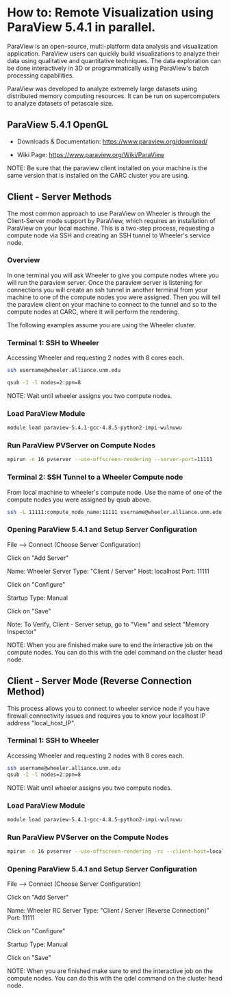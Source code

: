 # How to: Remote Visualization using ParaView 5.4.1 in parallel.

ParaView is an open-source, multi-platform data analysis and visualization application. ParaView users can quickly build visualizations to analyze their data using qualitative and quantitative techniques. The data exploration can be done interactively in 3D or programmatically using ParaView's batch processing capabilities.

ParaView was developed to analyze extremely large datasets using distributed memory computing resources. It can be run on supercomputers to analyze datasets of petascale size.

## ParaView 5.4.1 OpenGL

* Downloads & Documentation: https://www.paraview.org/download/

* Wiki Page: https://www.paraview.org/Wiki/ParaView

NOTE: Be sure that the paraview client installed on your machine is the same version that is installed on the CARC cluster you are using.

## Client - Server Methods

The most common approach to use ParaView on Wheeler is through the Client-Server mode support by ParaView, which requires an installation of ParaView on your local machine. This is a two-step process, requesting a compute node via SSH and creating an SSH tunnel to Wheeler's service node.

### Overview

In one terminal you will ask Wheeler to give you compute nodes where you will run the paraview server. Once the paraview server is listening for connections you will create an ssh tunnel in another terminal from your machine to one of the compute nodes you were assigned. Then you will tell the paraview client on your machine to connect to the tunnel and so to the compute nodes at CARC, where it will perform the rendering.

The following examples assume you are using the Wheeler cluster.

### Terminal 1: SSH to Wheeler

Accessing Wheeler and requesting 2 nodes with 8 cores each.

```bash
ssh username@wheeler.alliance.unm.edu

qsub -I -l nodes=2:ppn=8
```

NOTE: Wait until wheeler assigns you two compute nodes.

### Load ParaView Module

```bash
module load paraview-5.4.1-gcc-4.8.5-python2-impi-wulnuwu
```

### Run ParaView PVServer on Compute Nodes

```bash
mpirun -n 16 pvserver --use-offscreen-rendering --server-port=11111
```

### Terminal 2: SSH Tunnel to a Wheeler Compute node

From local machine to wheeler's compute node. Use the name of one of the compute nodes you were assigned by qsub above.

```bash
ssh -L 11111:compute_node_name:11111 username@wheeler.alliance.unm.edu
```

### Opening ParaView 5.4.1 and Setup Server Configuration

File --> Connect (Choose Server Configuration)

Click on "Add Server"

Name: Wheeler
Server Type: "Client / Server"
Host: localhost
Port: 11111

Click on "Configure"

Startup Type: Manual

Click on "Save"

Note: To Verify, Client - Server setup, go to "View" and select "Memory Inspector"

NOTE: When you are finished make sure to end the interactive job on the compute nodes. You can do this with the qdel command on the cluster head node.

## Client - Server Mode (Reverse Connection Method)

This process allows you to connect to wheeler service node if you have firewall connectivity issues and requires you to know your localhost IP address "local\_host_IP".

### Terminal 1: SSH to Wheeler

Accessing Wheeler and requesting 2 nodes with 8 cores each.

```bash
ssh username@wheeler.alliance.unm.edu
qsub -I -l nodes=2:ppn=8
```

NOTE: Wait until wheeler assigns you two compute nodes.

### Load ParaView Module

```bash
module load paraview-5.4.1-gcc-4.8.5-python2-impi-wulnuwu
```

### Run ParaView PVServer on the Compute Nodes

```bash
mpirun -n 16 pvserver --use-offscreen-rendering -rc --client-host=local_host_IP
```

### Opening ParaView 5.4.1 and Setup Server Configuration

File --> Connect (Choose Server Configuration)

Click on "Add Server"

Name: Wheeler RC
Server Type: "Client / Server (Reverse Connection)"
Port: 11111

Click on "Configure"

Startup Type: Manual

Click on "Save"

NOTE: When you are finished make sure to end the interactive job on the compute nodes. You can do this with the qdel command on the cluster head node.
